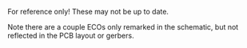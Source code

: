 For reference only! These may not be up to date.

Note there are a couple ECOs only remarked in the schematic, but
not reflected in the PCB layout or gerbers.
